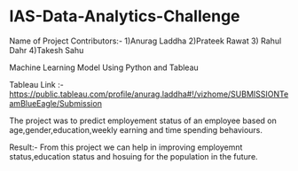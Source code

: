 # IAS-Data-Analytics-Challenge
Name of Project Contributors:- 
1)Anurag Laddha 2)Prateek Rawat 3) Rahul Dahr 4)Takesh Sahu


Machine Learning Model Using Python and Tableau

Tableau Link :- https://public.tableau.com/profile/anurag.laddha#!/vizhome/SUBMISSIONTeamBlueEagle/Submission

The project was to predict employement status of an employee based on age,gender,education,weekly earning and time spending behaviours.

Result:- From this project we can help in improving employemnt status,education status and hosuing for the population in the future.
